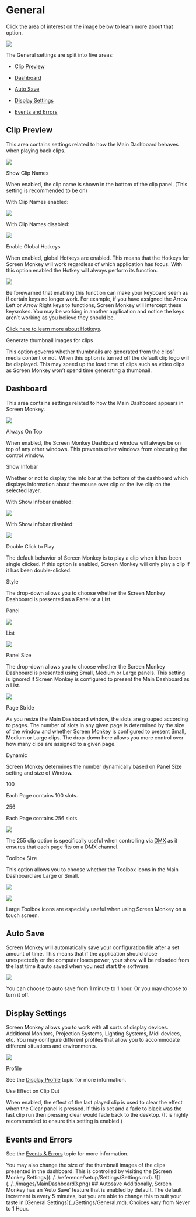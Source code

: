 # General

Click the area of interest on the image below to learn more about that option.

![](../../../images/SettingsDialogGeneral.png)  

The General settings are split into five areas:

*   [Clip Preview](#Clip_Preview)
    
*   [Dashboard](#Dashboard)
    
*   [Auto Save](#Auto_Save)
    
*   [Display Settings](General.md#Display_Settings)
    
*   [Events and Errors](General.md#Events_and_Errors)
    

## Clip Preview

This area contains settings related to how the Main Dashboard behaves when playing back clips.

![](../../../images/ClipPreview.png)

Show Clip Names

When enabled, the clip name is shown in the bottom of the clip panel. (This setting is recommended to be on)

With Clip Names enabled:

![](../../../images/ClipNamesOn.png)

With Clip Names disabled:

![](../../../images/ClipNamesOff.png)

Enable Global Hotkeys

When enabled, global Hotkeys are enabled. This means that the Hotkeys for Screen Monkey will work regardless of which application has focus. With this option enabled the Hotkey will always perform its function.

  

![](../../../images/Noteimage.png)

Be forewarned that enabling this function can make your keyboard seem as if certain keys no longer work. For example, if you have assigned the Arrow Left or Arrow Right keys to functions, Screen Monkey will intercept these keysrokes. You may be working in another application and notice the keys aren’t working as you believe they should be.

[Click here to learn more about Hotkeys](../../Hotkeys.md).

Generate thumbnail images for clips

This option governs whether thumbnails are generated from the clips’ media content or not. When this option is turned off the default clip logo will be displayed. This may speed up the load time of clips such as video clips as Screen Monkey won’t spend time generating a thumbnail.

## Dashboard

This area contains settings related to how the Main Dashboard appears in Screen Monkey.

![](../../../images/Dashboard.png)

Always On Top

When enabled, the Screen Monkey Dashboard window will always be on top of any other windows. This prevents other windows from obscuring the control window.

Show Infobar

Whether or not to display the info bar at the bottom of the dashboard which displays information about the mouse over clip or the live clip on the selected layer.

With Show Infobar enabled:

![](../../../images/Infobar.png)

With Show Infobar disabled:

![](../../../images/NoInfobar.png)

Double Click to Play

The default behavior of Screen Monkey is to play a clip when it has been single clicked. If this option is enabled, Screen Monkey will only play a clip if it has been double-clicked.

Style

The drop-down allows you to choose whether the Screen Monkey Dashboard is presented as a Panel or a List.

  

Panel

![](../../../images/img_321.jpg)

List

![](../../../images/img_322.jpg)

Panel Size

The drop-down allows you to choose whether the Screen Monkey Dashboard is presented using Small, Medium or Large panels. This setting is ignored if Screen Monkey is configured to present the Main Dashboard as a List.

![](../../../images/PanelSize.png)

Page Stride

As you resize the Main Dashboard window, the slots are grouped according to pages. The number of slots in any given page is determined by the size of the window and whether Screen Monkey is configured to present Small, Medium or Large clips. The drop-down here allows you more control over how many clips are assigned to a given page.

  

Dynamic

Screen Monkey determines the number dynamically based on Panel Size setting and size of Window.

100

Each Page contains 100 slots.

256

Each Page contains 256 slots.

  

![](../../../images/Tipimage.png)

The 255 clip option is specifically useful when controlling via [DMX](../DMXControl.md) as it ensures that each page fits on a DMX channel.

Toolbox Size

This option allows you to choose whether the Toolbox icons in the Main Dashboard are Large or Small.

![](../../../images/ToolboxSize.png)

  

![](../../../images/Tipimage.png)

Large Toolbox icons are especially useful when using Screen Monkey on a touch screen.

## Auto Save

Screen Monkey will automatically save your configuration file after a set amount of time. This means that if the application should close unexpectedly or the computer loses power, your show will be reloaded from the last time it auto saved when you next start the software.

![](../../../images/AutoSave.png)

You can choose to auto save from 1 minute to 1 hour. Or you may choose to turn it off.

## Display Settings

Screen Monkey allows you to work with all sorts of display devices. Additional Monitors, Projection Systems, Lighting Systems, Midi devices, etc. You may configure different profiles that allow you to accommodate different situations and environments.

![](../../../images/DisplaySettings.png)

  

Profile

See the [Display Profile](../DisplayProfiles.md) topic for more information.

Use Effect on Clip Out

When enabled, the effect of the last played clip is used to clear the effect when the Clear panel is pressed. If this is set and a fade to black was the last clip run then pressing clear would fade back to the desktop. (It is highly recommended to ensure this setting is enabled.)

## Events and Errors

See the [Events & Errors](../EventsAndErrors.md) topic for more information.

You may also change the size of the thumbnail images of the clips presented in the dashboard. This is controlled by visiting the \[Screen Monkey Settings\](../../reference/setup/Settings/Settings.md). !\[\](../../images/MainDashboard3.png) ## Autosave Additionally, Screen Monkey has an ‘Auto Save’ feature that is enabled by default. The default increment is every 5 minutes, but you are able to change this to suit your taste in \[General Settings\](../Settings/General.md). Choices vary from Never to 1 Hour.